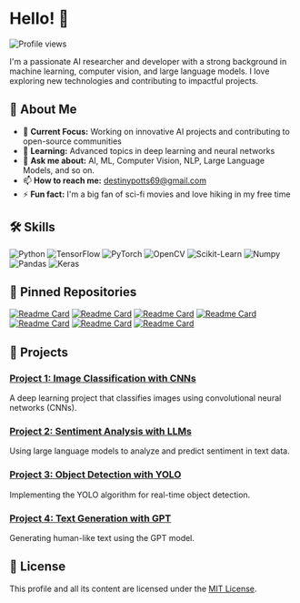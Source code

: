# Hello! 👋

![Profile views](https://komarev.com/ghpvc/?username=destinypotts69&style=flat-square)

I'm a passionate AI researcher and developer with a strong background in machine learning, computer vision, and large language models. I love exploring new technologies and contributing to impactful projects.

## 🚀 About Me

- 🔭 **Current Focus:** Working on innovative AI projects and contributing to open-source communities
- 🌱 **Learning:** Advanced topics in deep learning and neural networks
- 💬 **Ask me about:** AI, ML, Computer Vision, NLP, Large Language Models, and so on.
- 📫 **How to reach me:** [destinypotts69@gmail.com](mailto:destinypotts69@gmail.com)
- ⚡ **Fun fact:** I'm a big fan of sci-fi movies and love hiking in my free time

## 🛠️ Skills

![Python](https://img.shields.io/badge/-Python-333?style=flat&logo=python)
![TensorFlow](https://img.shields.io/badge/-TensorFlow-333?style=flat&logo=tensorflow)
![PyTorch](https://img.shields.io/badge/-PyTorch-333?style=flat&logo=pytorch)
![OpenCV](https://img.shields.io/badge/-OpenCV-333?style=flat&logo=opencv)
![Scikit-Learn](https://img.shields.io/badge/-Scikit--Learn-333?style=flat&logo=scikit-learn)
![Numpy](https://img.shields.io/badge/-Numpy-333?style=flat&logo=numpy)
![Pandas](https://img.shields.io/badge/-Pandas-333?style=flat&logo=pandas)
![Keras](https://img.shields.io/badge/-Keras-333?style=flat&logo=keras)

## 📌 Pinned Repositories

[![Readme Card](https://github-readme-stats.vercel.app/api/pin/?username=destinypotts69&repo=facefusion)](https://github.com/destinypotts69/facefusion)
[![Readme Card](https://github-readme-stats.vercel.app/api/pin/?username=destinypotts69&repo=Integrating-a-Machine-Learning-Model-into-a-Web-app)](https://github.com/destinypotts69/Integrating-a-Machine-Learning-Model-into-a-Web-app)
[![Readme Card](https://github-readme-stats.vercel.app/api/pin/?username=destinypotts69&repo=openui)](https://github.com/destinypotts69/openui)
[![Readme Card](https://github-readme-stats.vercel.app/api/pin/?username=destinypotts69&repo=mindful-predictions)](https://github.com/destinypotts69/mindful-predictions)
[![Readme Card](https://github-readme-stats.vercel.app/api/pin/?username=destinypotts69&repo=placement_prediction)](https://github.com/destinypotts69/placement_prediction)
[![Readme Card](https://github-readme-stats.vercel.app/api/pin/?username=destinypotts69&repo=Terzo.ai)](https://github.com/destinypotts69/Terzo.ai)
[![Readme Card](https://github-readme-stats.vercel.app/api/pin/?username=destinypotts69&repo=imaginary-ai)](https://github.com/destinypotts69/imaginary-ai)

## 🔧 Projects

### [Project 1: Image Classification with CNNs](https://github.com/destinypotts69/StyleCLIP)
A deep learning project that classifies images using convolutional neural networks (CNNs).

### [Project 2: Sentiment Analysis with LLMs](https://github.com/destinypotts69/Gender_Predictor)
Using large language models to analyze and predict sentiment in text data.

### [Project 3: Object Detection with YOLO](https://github.com/destinypotts69/SmartChange)
Implementing the YOLO algorithm for real-time object detection.

### [Project 4: Text Generation with GPT](https://github.com/destinypotts69/bangalore-house-prediction-ml-with-site)
Generating human-like text using the GPT model.

## 📜 License

This profile and all its content are licensed under the [MIT License](LICENSE).
